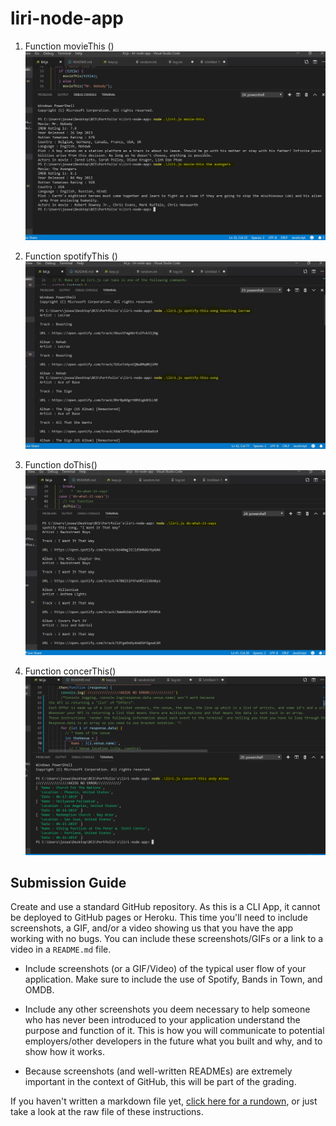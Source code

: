 # liri-node-app


1. Function movieThis ()
    !['movie-this'](images\Liri_bot_movieThis.JPG)

2. Function spotifyThis ()
    !['spotify-this-song'](images\Liri_bot_spotifyThis.JPG)

3. Function doThis()
    !['do-what-it-says'](images\Liri_bot_doThis.JPG)

4. Function concerThis()
    !['concert-this'](images\Liri_bot_concertThis.PNG)


<!-- ![GitHub Logo](/images/logo.png) -->
<!-- Format: ![Alt Text](url) -->

## Submission Guide

Create and use a standard GitHub repository. As this is a CLI App, it cannot be deployed to GitHub pages or Heroku. This time you'll need to include screenshots, a GIF, and/or a video showing us that you have the app working with no bugs. You can include these screenshots/GIFs or a link to a video in a `README.md` file.

* Include screenshots (or a GIF/Video) of the typical user flow of your application. Make sure to include the use of Spotify, Bands in Town, and OMDB.

* Include any other screenshots you deem necessary to help someone who has never been introduced to your application understand the purpose and function of it. This is how you will communicate to potential employers/other developers in the future what you built and why, and to show how it works.

* Because screenshots (and well-written READMEs) are extremely important in the context of GitHub, this will be part of the grading.

If you haven't written a markdown file yet, [click here for a rundown](https://guides.github.com/features/mastering-markdown/), or just take a look at the raw file of these instructions.
